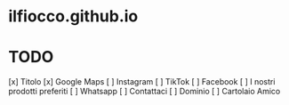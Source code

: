 # ilfiocco.github.io

TODO
====

[x] Titolo
[x] Google Maps
[ ] Instagram
[ ] TikTok
[ ] Facebook
[ ] I nostri prodotti preferiti
[ ] Whatsapp
[ ] Contattaci
[ ] Dominio
[ ] Cartolaio Amico
